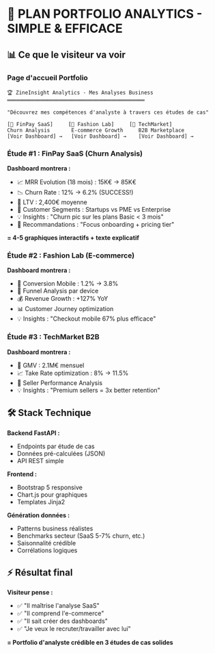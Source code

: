# 🎯 PLAN PORTFOLIO ANALYTICS - SIMPLE & EFFICACE

## 📊 Ce que le visiteur va voir

### **Page d'accueil Portfolio**
```
🏆 ZineInsight Analytics - Mes Analyses Business
═════════════════════════════════════════════

"Découvrez mes compétences d'analyste à travers ces études de cas"

[🚀 FinPay SaaS]     [🛒 Fashion Lab]     [🏢 TechMarket]
Churn Analysis       E-commerce Growth     B2B Marketplace
[Voir Dashboard] →   [Voir Dashboard] →    [Voir Dashboard] →
```

### **Étude #1 : FinPay SaaS (Churn Analysis)**

**Dashboard montrera :**
- 📈 MRR Evolution (18 mois) : 15K€ → 85K€  
- 📉 Churn Rate : 12% → 6.2% (SUCCESS!)
- 🎯 LTV : 2,400€ moyenne
- 👥 Customer Segments : Startups vs PME vs Enterprise
- 💡 Insights : "Churn pic sur les plans Basic < 3 mois"
- 🎪 Recommandations : "Focus onboarding + pricing tier"

**= 4-5 graphiques interactifs + texte explicatif**

### **Étude #2 : Fashion Lab (E-commerce)**

**Dashboard montrera :**
- 📱 Conversion Mobile : 1.2% → 3.8%
- 🛒 Funnel Analysis par device  
- 💰 Revenue Growth : +127% YoY
- 📊 Customer Journey optimization
- 💡 Insights : "Checkout mobile 67% plus efficace"

### **Étude #3 : TechMarket B2B**

**Dashboard montrera :**
- 💼 GMV : 2.1M€ mensuel
- 📈 Take Rate optimization : 8% → 11.5%
- 🏢 Seller Performance Analysis
- 💡 Insights : "Premium sellers = 3x better retention"

## 🛠️ Stack Technique

**Backend FastAPI :**
- Endpoints par étude de cas
- Données pré-calculées (JSON)
- API REST simple

**Frontend :**
- Bootstrap 5 responsive
- Chart.js pour graphiques  
- Templates Jinja2

**Génération données :**
- Patterns business réalistes
- Benchmarks secteur (SaaS 5-7% churn, etc.)
- Saisonnalité crédible
- Corrélations logiques

## ⚡ Résultat final

**Visiteur pense :**
- ✅ "Il maîtrise l'analyse SaaS"  
- ✅ "Il comprend l'e-commerce"
- ✅ "Il sait créer des dashboards"
- ✅ "Je veux le recruter/travailler avec lui"

**= Portfolio d'analyste crédible en 3 études de cas solides**
